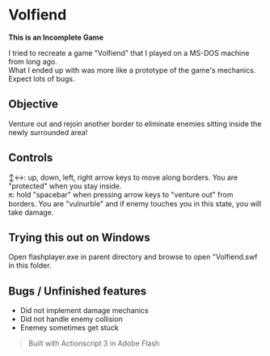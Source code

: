# Volfiend
**This is an Incomplete Game**

I tried to recreate a game "Volfiend" that I played on a MS-DOS machine from long ago.  
What I ended up with was more like a prototype of the game's mechanics. Expect lots of bugs.

## Objective

Venture out and rejoin another border to eliminate enemies sitting inside the newly surrounded area!

## Controls

↕↔: up, down, left, right arrow keys to move along borders. You are "protected" when you stay inside.  
🔛: hold "spacebar" when pressing arrow keys to "venture out" from borders. You are "vulnurble" and if enemy touches you in this state, you will take damage.

## Trying this out on Windows

Open flashplayer.exe in parent directory and browse to open "Volfiend.swf in this folder.

## Bugs / Unfinished features

- Did not implement damage mechanics
- Did not handle enemy collision
- Enemey sometimes get stuck

> Built with Actionscript 3 in Adobe Flash